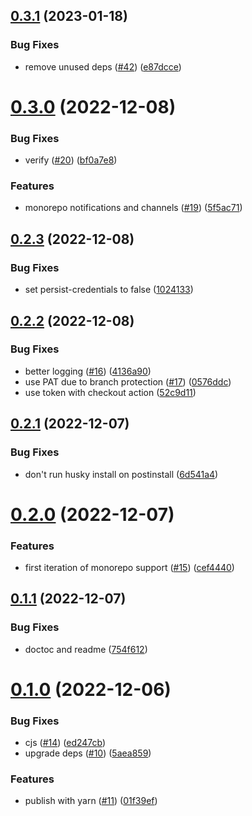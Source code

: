 ## [0.3.1](https://github.com/hongaar/semantic-release-yarn/compare/v0.3.0...v0.3.1) (2023-01-18)

### Bug Fixes

- remove unused deps
  ([#42](https://github.com/hongaar/semantic-release-yarn/issues/42))
  ([e87dcce](https://github.com/hongaar/semantic-release-yarn/commit/e87dccea586264e001c0f7c4aab3c1b37e64cf96))

# [0.3.0](https://github.com/hongaar/semantic-release-yarn/compare/v0.2.3...v0.3.0) (2022-12-08)

### Bug Fixes

- verify ([#20](https://github.com/hongaar/semantic-release-yarn/issues/20))
  ([bf0a7e8](https://github.com/hongaar/semantic-release-yarn/commit/bf0a7e8c0b0f2c2191261d6389b1577d37ae24ab))

### Features

- monorepo notifications and channels
  ([#19](https://github.com/hongaar/semantic-release-yarn/issues/19))
  ([5f5ac71](https://github.com/hongaar/semantic-release-yarn/commit/5f5ac716a10ed9251da9d008fa7054ff39b45609))

## [0.2.3](https://github.com/hongaar/semantic-release-yarn/compare/v0.2.2...v0.2.3) (2022-12-08)

### Bug Fixes

- set persist-credentials to false
  ([1024133](https://github.com/hongaar/semantic-release-yarn/commit/10241337f366a8a0c023a7876b7fb7323f716cc7))

## [0.2.2](https://github.com/hongaar/semantic-release-yarn/compare/v0.2.1...v0.2.2) (2022-12-08)

### Bug Fixes

- better logging
  ([#16](https://github.com/hongaar/semantic-release-yarn/issues/16))
  ([4136a90](https://github.com/hongaar/semantic-release-yarn/commit/4136a907cb3b5919c2dc8d33391c8bf3e4b73270))
- use PAT due to branch protection
  ([#17](https://github.com/hongaar/semantic-release-yarn/issues/17))
  ([0576ddc](https://github.com/hongaar/semantic-release-yarn/commit/0576ddc1f1113b92e0a038e70dbe2258acfdd781))
- use token with checkout action
  ([52c9d11](https://github.com/hongaar/semantic-release-yarn/commit/52c9d116019a4438fc7e58c1a812adb5d94ffb04))

## [0.2.1](https://github.com/hongaar/semantic-release-yarn/compare/v0.2.0...v0.2.1) (2022-12-07)

### Bug Fixes

- don't run husky install on postinstall
  ([6d541a4](https://github.com/hongaar/semantic-release-yarn/commit/6d541a479afdf63062c51d05ba414d2477421f2b))

# [0.2.0](https://github.com/hongaar/semantic-release-yarn/compare/v0.1.1...v0.2.0) (2022-12-07)

### Features

- first iteration of monorepo support
  ([#15](https://github.com/hongaar/semantic-release-yarn/issues/15))
  ([cef4440](https://github.com/hongaar/semantic-release-yarn/commit/cef4440d883dfaafbe6b58811444ae774c3341f6))

## [0.1.1](https://github.com/hongaar/semantic-release-yarn/compare/v0.1.0...v0.1.1) (2022-12-07)

### Bug Fixes

- doctoc and readme
  ([754f612](https://github.com/hongaar/semantic-release-yarn/commit/754f6121b8085443913275a03888105a59465187))

# [0.1.0](https://github.com/hongaar/semantic-release-yarn/compare/v0.0.0...v0.1.0) (2022-12-06)

### Bug Fixes

- cjs ([#14](https://github.com/hongaar/semantic-release-yarn/issues/14))
  ([ed247cb](https://github.com/hongaar/semantic-release-yarn/commit/ed247cbe82c8a09ddf54c50ce93259e3ab697d08))
- upgrade deps
  ([#10](https://github.com/hongaar/semantic-release-yarn/issues/10))
  ([5aea859](https://github.com/hongaar/semantic-release-yarn/commit/5aea859a183f8113d1d0126a073a2549382c27f6))

### Features

- publish with yarn
  ([#11](https://github.com/hongaar/semantic-release-yarn/issues/11))
  ([01f39ef](https://github.com/hongaar/semantic-release-yarn/commit/01f39ef7f32473105387d5d4e2e1be13c5bbd1d2))
